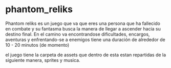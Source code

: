# phantom_reliks

Phantom reliks es un juego que va que eres una persona que ha fallecido en combate y su fantasma busca la manera de llegar a ascender hacia su destino final.
En el camino va encontrandose dificultades, encargos, aventuras y enfrentando-se a enemigos
tiene una duración de alrededor de 10 - 20 minutos (de momento)

el juego tiene la carpeta de assets que dentro de esta estan repartidas de la siguiente manera, sprites y musica.
